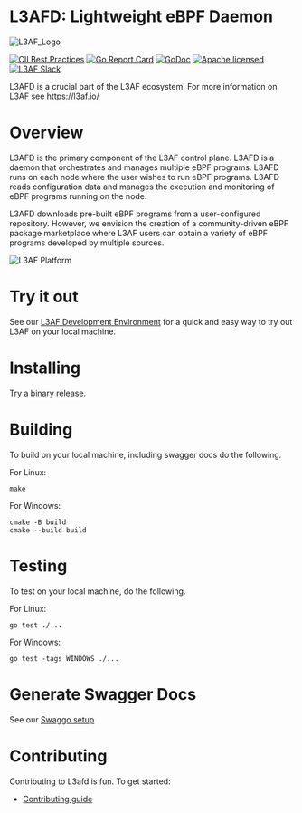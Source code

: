 # L3AFD: Lightweight eBPF Daemon
![L3AF_Logo](https://github.com/l3af-project/l3af-arch/blob/main/images/logos/Color/L3AF_logo.svg)

[![CII Best Practices](https://bestpractices.coreinfrastructure.org/projects/6075/badge)](https://bestpractices.coreinfrastructure.org/projects/6075)
[![Go Report Card](https://goreportcard.com/badge/github.com/l3af-project/l3afd)](https://goreportcard.com/report/github.com/l3af-project/l3afd)
[![GoDoc](https://godoc.org/github.com/l3af-project/l3afd?status.svg)](https://pkg.go.dev/github.com/l3af-project/l3afd)
[![Apache licensed](https://img.shields.io/badge/license-Apache-blue.svg)](LICENSE)
[![L3AF Slack](https://img.shields.io/badge/slack-L3AF-brightgreen.svg?logo=slack)](http://l3afworkspace.slack.com/)

L3AFD is a crucial part of the L3AF ecosystem. For more information on L3AF see
https://l3af.io/

# Overview
L3AFD is the primary component of the L3AF control plane. L3AFD is a daemon
that orchestrates and manages multiple eBPF programs. L3AFD runs on each node
where the user wishes to run eBPF programs. L3AFD reads configuration data and
manages the execution and monitoring of eBPF programs running on the node.

L3AFD downloads pre-built eBPF programs from a user-configured repository.
However, we envision the creation of a community-driven eBPF package marketplace
where L3AF users can obtain a variety of eBPF programs developed by multiple
sources.

![L3AF Platform](https://github.com/l3af-project/l3af-arch/blob/main/images/L3AF_platform.png)

# Try it out
See our [L3AF Development Environment](https://github.com/l3af-project/l3af-arch/tree/main/dev_environment)
for a quick and easy way to try out L3AF on your local machine.

# Installing
Try [a binary release](https://github.com/l3af-project/l3afd/releases/latest).

# Building
To build on your local machine, including swagger docs do the following.

For Linux:
```
make
```

For Windows:
```
cmake -B build
cmake --build build
```

# Testing
To test on your local machine, do the following.

For Linux:
```
go test ./...
```

For Windows:
```
go test -tags WINDOWS ./...
```

# Generate Swagger Docs
See our [Swaggo setup](docs/swagger.md)

# Contributing
Contributing to L3afd is fun. To get started:
- [Contributing guide](docs/CONTRIBUTING.md)
